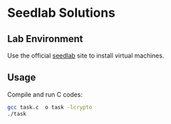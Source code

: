 # Seedlab Solutions

## Lab Environment

Use the official [seedlab](https://seedsecuritylabs.org/lab_env.html) site to install virtual machines.


## Usage

Compile and run C codes:
```bash
gcc task.c  o task -lcrypto
./task
```

